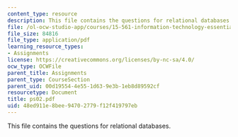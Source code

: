 ```yaml
---
content_type: resource
description: This file contains the questions for relational databases.
file: /ol-ocw-studio-app/courses/15-561-information-technology-essentials-spring-2005/48ed911e8bee94702779f12f419797eb_ps02.pdf
file_size: 84816
file_type: application/pdf
learning_resource_types:
- Assignments
license: https://creativecommons.org/licenses/by-nc-sa/4.0/
ocw_type: OCWFile
parent_title: Assignments
parent_type: CourseSection
parent_uid: 00d19554-4e55-1d63-9e3b-1eb8d89592cf
resourcetype: Document
title: ps02.pdf
uid: 48ed911e-8bee-9470-2779-f12f419797eb
---
```

This file contains the questions for relational databases.